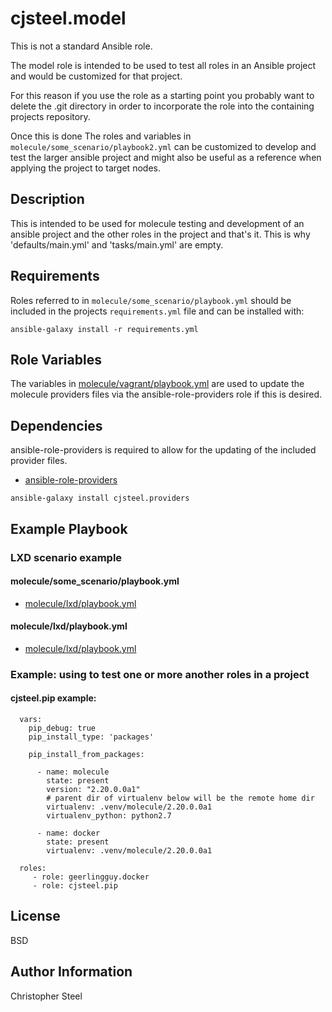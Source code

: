 cjsteel.model
=============

This is not a standard Ansible role.

The model role is intended to be used to test all roles in an Ansible
project and would be customized for that project.

For this reason if you use the role as a starting point you probably
want to delete the .git directory in order to incorporate the role
into the containing projects repository.

Once this is done The roles and variables in `molecule/some_scenario/playbook2.yml`
can be customized to develop and test the larger ansible project and might 
also be useful as a reference when applying the project to target nodes.

Description
-----------

This is intended to be used for molecule testing and development of an
ansible project and the other roles in the project and that's it. This
is why 'defaults/main.yml' and 'tasks/main.yml' are empty.

Requirements
------------

Roles referred to in `molecule/some_scenario/playbook.yml` should be included
in the projects `requirements.yml` file and can be installed with:

```shell
ansible-galaxy install -r requirements.yml
```

Role Variables
--------------

The variables in [molecule/vagrant/playbook.yml](molecule/vagrant/playbook.yml) are used
to update the molecule providers files via the ansible-role-providers role if this is
desired.

Dependencies
------------

ansible-role-providers is required to allow for the updating of the included provider files.

* [ansible-role-providers](https://galaxy.ansible.com/cjsteel/providers)

```shell
ansible-galaxy install cjsteel.providers
```

Example Playbook
----------------

### LXD scenario example

#### molecule/some_scenario/playbook.yml

* [molecule/lxd/playbook.yml](molecule/lxd/playbook.yml)


#### molecule/lxd/playbook.yml

* [molecule/lxd/playbook.yml](molecule/lxd/playbook.yml)

### Example: using to test one or more another roles in a project

#### cjsteel.pip example:

```shell
  vars:
    pip_debug: true
    pip_install_type: 'packages'

    pip_install_from_packages:
    
      - name: molecule
        state: present
        version: "2.20.0.0a1"
        # parent dir of virtualenv below will be the remote home dir
        virtualenv: .venv/molecule/2.20.0.0a1
        virtualenv_python: python2.7

      - name: docker
        state: present
        virtualenv: .venv/molecule/2.20.0.0a1

  roles:
     - role: geerlingguy.docker
     - role: cjsteel.pip
```

License
-------

BSD

Author Information
------------------

Christopher Steel
